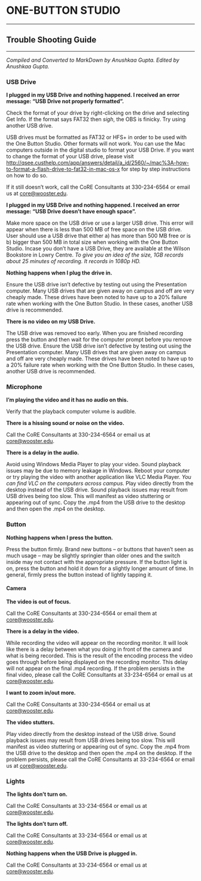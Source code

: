 # ONE-BUTTON STUDIO
____
## Trouble Shooting Guide
____
*Compiled and Converted to MarkDown by Anushkaa Gupta. Edited by Anushkaa Gupta.*


### USB Drive
**I plugged in my USB Drive and nothing happened. I received an error message: “USB Drive not properly formatted”.** 

Check the format of your drive by right-clicking on the drive and selecting Get Info. If the format says FAT32 then *sigh*, the OBS is finicky. Try using another USB drive.  

USB drives must be formatted as FAT32 or HFS+ in order to be used with the One Button Studio. Other formats will not work. 
You can use the Mac computers outside in the digital studio to format your USB Drive. If you want to change the format of your USB drive, please visit http://qsee.custhelp.com/app/answers/detail/a_id/2560/~/mac%3A-how-to-format-a-flash-drive-to-fat32-in-mac-os-x for step by step instructions on how to do so. 

If it still doesn’t work, call the CoRE Consultants at 330-234-6564 or email us at core@wooster.edu.



**I plugged in my USB Drive and nothing happened. I received an error message: “USB Drive doesn’t have enough space”.**

Make more space on the USB drive or use a larger USB drive. This error will appear when there is less than 500 MB of free space on the USB drive. User should use a USB drive that either 
a) has more than 500 MB free or is 
b) bigger than 500 MB in total size when working with the One Button Studio.
Incase you don’t have a USB Drive, they are available at the Wilson Bookstore in Lowry Centre. 
*To give you an idea of the size, 1GB records about 25 minutes of recording. It records in 1080p HD.*



**Nothing happens when I plug the drive in.**

Ensure the USB drive isn’t defective by testing out using the Presentation computer. Many USB drives that are given away on campus and off are very cheaply made. These drives have been noted to have up to a 20% failure rate when working with the One Button Studio. In these cases, another USB drive is recommended.
 
 
 
 **There is no video on my USB Drive.**

The USB drive was removed too early. When you are finished recording press the button and then wait for the computer prompt before you remove the USB drive.
Ensure the USB drive isn’t defective by testing out using the Presentation computer. Many USB drives that are given away on campus and off are very cheaply made. These drives have been noted to have up to a 20% failure rate when working with the One Button Studio. In these cases, another USB drive is recommended.




### Microphone
**I’m playing the video and it has no audio on this.**

Verify that the playback computer volume is audible.



**There is a hissing sound or noise on the video.**

Call the CoRE Consultants at 330-234-6564 or email us at core@wooster.edu.



**There is a delay in the audio.**

Avoid using Windows Media Player to play your video. Sound playback issues may be due to memory leakage in Windows. Reboot your computer or try playing the video with another application like VLC Media Player.
*You can find VLC on the computers across campus.*
Play video directly from the desktop instead of the USB drive. Sound playback issues may result from USB drives being too slow. This will manifest as video stuttering or appearing out of sync. Copy the .mp4 from the USB drive to the desktop and then open the .mp4 on the desktop.




### Button
**Nothing happens when I press the button.**

Press the button firmly. Brand new buttons – or buttons that haven’t seen as much usage – may be slightly springier than older ones and the switch inside may not contact with the appropriate pressure. If the button light is on, press the button and hold it down for a slightly longer amount of time. In general, firmly press the button instead of lightly tapping it.




#### Camera
**The video is out of focus.**

Call the CoRE Consultants at 330-234-6564 or email them at core@wooster.edu.



**There is a delay in the video.**

While recording the video will appear on the recording monitor. It will look like there is a delay between what you doing in front of the camera and what is being recorded. This is the result of the encoding process the video goes through before being displayed on the recording monitor. This delay will not appear on the final .mp4 recording. 
If the problem persists in the final video, please call the CoRE Consultants at 33-234-6564 or email us at core@wooster.edu.



**I want to zoom in/out more.**

Call the CoRE Consultants at 330-234-6564 or email us at core@wooster.edu.



**The video stutters.**

Play video directly from the desktop instead of the USB drive. Sound playback issues may result from USB drives being too slow. This will manifest as video stuttering or appearing out of sync. Copy the .mp4 from the USB drive to the desktop and then open the .mp4 on the desktop.
If the problem persists, please call the CoRE Consultants at 33-234-6564 or email us at core@wooster.edu.




### Lights
**The lights don’t turn on.**

Call the CoRE Consultants at 33-234-6564 or email us at core@wooster.edu.



**The lights don’t turn off.**

Call the CoRE Consultants at 33-234-6564 or email us at core@wooster.edu.



**Nothing happens when the USB Drive is plugged in.**

Call the CoRE Consultants at 33-234-6564 or email us at core@wooster.edu.
